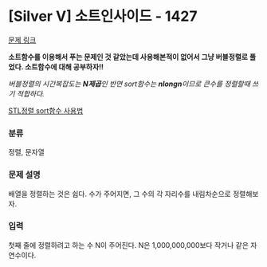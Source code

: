 # [Silver V] 소트인사이드 - 1427 

[문제 링크](https://www.acmicpc.net/problem/1427) 

**소트함수를 이용해서 푸는 문제인 것 같았는데 사용해본적이 없어서 그냥 버블정렬로 풀었다. 소트함수에 대해 공부하자!!**

*버블정렬의 시간복잡도는 **N제곱**인 반면 sort함수는 **nlongn**이므로 큰수를 정렬할때 쓰기 적합하다.*


[STL정렬 sort함수 사용법](https://coding-factory.tistory.com/595)


### 분류

정렬, 문자열

### 문제 설명

<p>배열을 정렬하는 것은 쉽다. 수가 주어지면, 그 수의 각 자리수를 내림차순으로 정렬해보자.</p>

### 입력 

 <p>첫째 줄에 정렬하려고 하는 수 N이 주어진다. N은 1,000,000,000보다 작거나 같은 자연수이다.</p>


